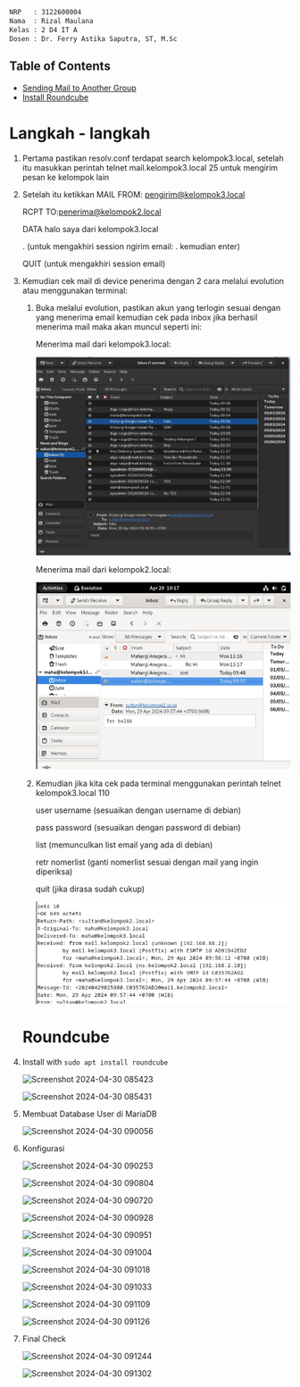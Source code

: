     NRP   : 3122600004
    Nama  : Rizal Maulana
    Kelas : 2 D4 IT A
    Dosen : Dr. Ferry Astika Saputra, ST, M.Sc

## Table of Contents
- [Sending Mail to Another Group](#langkah---langkah)
- [Install Roundcube](#roundcube)




# Langkah - langkah

1. Pertama pastikan resolv.conf terdapat search kelompok3.local, setelah itu masukkan perintah telnet mail.kelompok3.local 25 untuk mengirim pesan
   ke kelompok lain
2. Setelah itu ketikkan 
   MAIL FROM: <pengirim@kelompok3.local>

   RCPT TO:<penerima@kelompok2.local>

   DATA
   halo saya dari kelompok3.local

   . (untuk mengakhiri session ngirim email: . kemudian enter)

   QUIT (untuk mengakhiri session email)

3. Kemudian cek mail di device penerima dengan 2 cara melalui evolution atau menggunakan terminal:
   1. Buka melalui evolution, pastikan akun yang terlogin sesuai dengan yang menerima email kemudian cek pada inbox jika berhasil menerima mail
      maka akan muncul seperti ini:
      
      Menerima mail dari kelompok3.local:

      ![gambar](./assets/sent-telnet.jpg)

      Menerima mail dari kelompok2.local:

      ![gambar](./assets/received-evolution.jpg)

   2. Kemudian jika kita cek pada terminal menggunakan perintah
      telnet kelompok3.local 110
      
      user username (sesuaikan dengan username di debian)
      
      pass password (sesuaikan dengan password di debian)
      
      list (memunculkan list email yang ada di debian)
      
      retr nomerlist (ganti nomerlist sesuai dengan mail yang ingin diperiksa)
      
      quit (jika dirasa sudah cukup)
      
      ![gambar](./assets/received-telnet.jpg)

   # Roundcube
   
1. Install with `sudo apt install roundcube`
   
   ![Screenshot 2024-04-30 085423](https://github.com/Mahargip/SysAdmin_2024/assets/114201452/a444894c-5992-4f2d-a98b-627b90814d9b)
   
   ![Screenshot 2024-04-30 085431](https://github.com/Mahargip/SysAdmin_2024/assets/114201452/fc135aa3-9318-468a-928c-59dff4a70006)

2. Membuat Database User di MariaDB
   
   ![Screenshot 2024-04-30 090056](https://github.com/Mahargip/SysAdmin_2024/assets/114201452/1aa540cb-86d7-4b1a-83c2-97ec4a2e6ae8)

3. Konfigurasi
   
   ![Screenshot 2024-04-30 090253](https://github.com/Mahargip/SysAdmin_2024/assets/114201452/9d1c061b-e0c1-476f-9301-ca755070bb5b)
   
   ![Screenshot 2024-04-30 090804](https://github.com/Mahargip/SysAdmin_2024/assets/114201452/dcd78ddf-8a57-41bc-8feb-0027690f6f2f)
   
   ![Screenshot 2024-04-30 090720](https://github.com/Mahargip/SysAdmin_2024/assets/114201452/39680c7b-93bc-46c4-b3ec-6e6916ca1924)
   
   ![Screenshot 2024-04-30 090928](https://github.com/Mahargip/SysAdmin_2024/assets/114201452/63a7c093-0fc5-4019-b0ad-e0ff3ea60223)
   
   ![Screenshot 2024-04-30 090951](https://github.com/Mahargip/SysAdmin_2024/assets/114201452/131f68ea-cc9a-48ae-9afb-ebc84e48c3a6)
   
   ![Screenshot 2024-04-30 091004](https://github.com/Mahargip/SysAdmin_2024/assets/114201452/19bcfae1-000f-4f32-92cc-65004a17c34b)
   
   ![Screenshot 2024-04-30 091018](https://github.com/Mahargip/SysAdmin_2024/assets/114201452/6d2eef88-a1bc-4b9b-921e-d355454f5c81)
   
   ![Screenshot 2024-04-30 091033](https://github.com/Mahargip/SysAdmin_2024/assets/114201452/a35b072e-f253-41d4-b79e-4ee0e8ae677b)
   
   ![Screenshot 2024-04-30 091109](https://github.com/Mahargip/SysAdmin_2024/assets/114201452/91edfa3e-eec3-4ae1-89d8-7639540dca3d)
   
   ![Screenshot 2024-04-30 091126](https://github.com/Mahargip/SysAdmin_2024/assets/114201452/1ae50a58-151b-4b04-919a-4d8accd54ff1)

4. Final Check
   
   ![Screenshot 2024-04-30 091244](https://github.com/Mahargip/SysAdmin_2024/assets/114201452/e555dc3f-c4a6-46a6-bbf6-382c61b7a2cb)
   
   ![Screenshot 2024-04-30 091302](https://github.com/Mahargip/SysAdmin_2024/assets/114201452/25a24201-aeda-4574-9363-301999ef1fa4)

